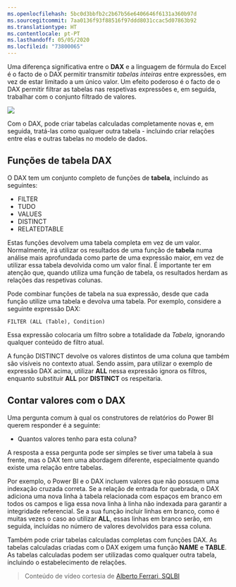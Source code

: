 ```yaml
---
ms.openlocfilehash: 5bc0d3bbfb2c2b67b56e6406646f6131a360b97d
ms.sourcegitcommit: 7aa0136f93f88516f97ddd8031ccac5d07863b92
ms.translationtype: HT
ms.contentlocale: pt-PT
ms.lasthandoff: 05/05/2020
ms.locfileid: "73800065"
---
```

Uma diferença significativa entre o **DAX** e a linguagem de fórmula do Excel é o facto de o DAX permitir transmitir *tabelas inteiras* entre expressões, em vez de estar limitado a um único valor. Um efeito poderoso é o facto de o DAX permitir filtrar as tabelas nas respetivas expressões e, em seguida, trabalhar com o conjunto filtrado de valores.

![](media/7-6-dax-tables-and-filtering/dax-tables-filtering_1.png)

Com o DAX, pode criar tabelas calculadas completamente novas e, em seguida, tratá-las como qualquer outra tabela - incluindo criar relações entre elas e outras tabelas no modelo de dados.

## <a name="dax-table-functions"></a>Funções de tabela DAX
O DAX tem um conjunto completo de funções de **tabela**, incluindo as seguintes:

* FILTER
* TUDO
* VALUES
* DISTINCT
* RELATEDTABLE

Estas funções devolvem uma tabela completa em vez de um valor. Normalmente, irá utilizar os resultados de uma função de **tabela** numa análise mais aprofundada como parte de uma expressão maior, em vez de utilizar essa tabela devolvida como um valor final. É importante ter em atenção que, quando utiliza uma função de tabela, os resultados herdam as relações das respetivas colunas.

Pode combinar funções de tabela na sua expressão, desde que cada função utilize uma tabela e devolva uma tabela. Por exemplo, considere a seguinte expressão DAX:

    FILTER (ALL (Table), Condition)

Essa expressão colocaria um filtro sobre a totalidade da *Tabela*, ignorando qualquer conteúdo de filtro atual.

A função DISTINCT devolve os valores distintos de uma coluna que também são visíveis no contexto atual. Sendo assim, para utilizar o exemplo de expressão DAX acima, utilizar **ALL** nessa expressão ignora os filtros, enquanto substituir **ALL** por **DISTINCT** os respeitaria.

## <a name="counting-values-with-dax"></a>Contar valores com o DAX
Uma pergunta comum à qual os construtores de relatórios do Power BI querem responder é a seguinte:

* Quantos valores tenho para esta coluna?

A resposta a essa pergunta pode ser simples se tiver uma tabela à sua frente, mas o DAX tem uma abordagem diferente, especialmente quando existe uma relação entre tabelas.

Por exemplo, o Power BI e o DAX incluem valores que não possuem uma indexação cruzada correta. Se a relação de entrada for quebrada, o DAX adiciona uma nova linha à tabela relacionada com espaços em branco em todos os campos e liga essa nova linha à linha não indexada para garantir a integridade referencial. Se a sua função incluir linhas em branco, como é muitas vezes o caso ao utilizar **ALL**, essas linhas em branco serão, em seguida, incluídas no número de valores devolvidos para essa coluna.

Também pode criar tabelas calculadas completas com funções DAX. As tabelas calculadas criadas com o DAX exigem uma função **NAME** e **TABLE**. As tabelas calculadas podem ser utilizadas como qualquer outra tabela, incluindo o estabelecimento de relações.

> Conteúdo de vídeo cortesia de [Alberto Ferrari, SQLBI](https://www.sqlbi.com/learning-dax)
> 
> 

